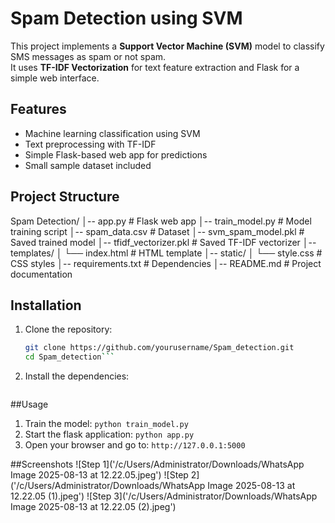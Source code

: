# Spam Detection using SVM

This project implements a **Support Vector Machine (SVM)** model to classify SMS messages as spam or not spam.  
It uses **TF-IDF Vectorization** for text feature extraction and Flask for a simple web interface.

## Features
- Machine learning classification using SVM
- Text preprocessing with TF-IDF
- Simple Flask-based web app for predictions
- Small sample dataset included

## Project Structure
Spam Detection/
│-- app.py # Flask web app
│-- train_model.py # Model training script
│-- spam_data.csv # Dataset
│-- svm_spam_model.pkl # Saved trained model
│-- tfidf_vectorizer.pkl # Saved TF-IDF vectorizer
│-- templates/
│ └── index.html # HTML template
│-- static/
│ └── style.css # CSS styles
│-- requirements.txt # Dependencies
│-- README.md # Project documentation
## Installation
1. Clone the repository:
   ```bash
   git clone https://github.com/yourusername/Spam_detection.git
   cd Spam_detection```
2. Install the dependencies:
```pip install -r requirements.txt
```
##Usage
1. Train the model:
```python train_model.py```
2. Start the flask application:
```python app.py```
3. Open your browser and go to:
```http://127.0.0.1:5000```

##Screenshots
![Step 1]('/c/Users/Administrator/Downloads/WhatsApp Image 2025-08-13 at 12.22.05.jpeg')
![Step 2]('/c/Users/Administrator/Downloads/WhatsApp Image 2025-08-13 at 12.22.05 (1).jpeg')
![Step 3]('/c/Users/Administrator/Downloads/WhatsApp Image 2025-08-13 at 12.22.05 (2).jpeg')

